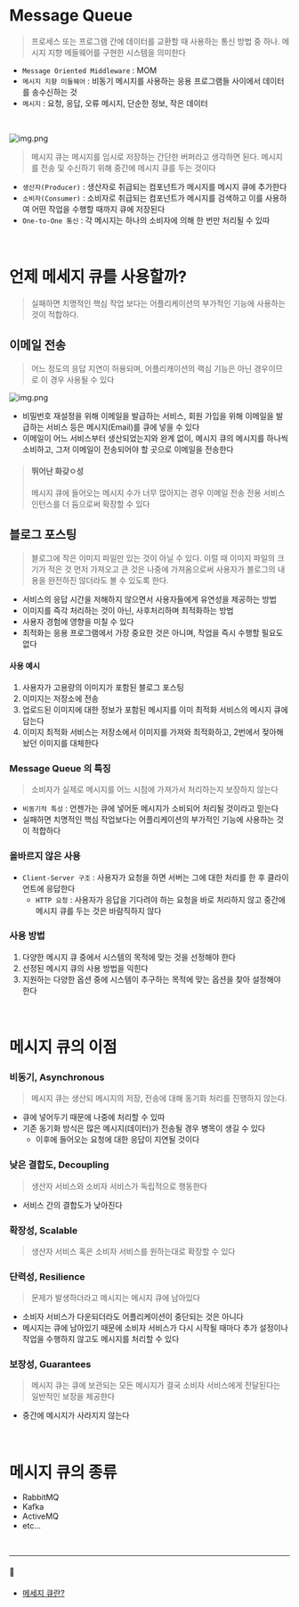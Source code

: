 # Message Queue

> 프로세스 또는 프로그램 간에 데이터를 교환할 때 사용하는 통신 방법 중 하나.
> 메시지 지향 메들웨어를 구현한 시스템을 의미한다

* `Message Oriented Middleware` : MOM
* `메시지 지향 미들웨어` : 비동기 메시지를 사용하는 응용 프로그램들 사이에서 데이터를 송수신하는 것
* `메시지` : 요청, 응답, 오류 메시지, 단순한 정보, 작은 데이터

<br>

![img.png](../⚠%20z-Image%20⚠/img6/Message%20Queue.png)

> 메시지 큐는 메시지를 임시로 저장하는 간단한 버퍼라고 생각하면 된다.
> 메시지를 전송 및 수신하기 위해 중간에 메시지 큐를 두는 것이다

* `생산자(Producer)` : 생산자로 취급되는 컴포넌트가 메시지를 메시지 큐에 추가한다
* `소비자(Consumer)` : 소비자로 취급되는 컴포넌트가 메시지를 검색하고 이를 사용하여 어떤 작업을 수행할 때까지 큐에 저장된다
* `One-to-One 통신` : 각 메시지는 하나의 소비자에 의해 한 번만 처리될 수 있따

<br>

# 언제 메세지 큐를 사용할까?

> 실패하면 치명적인 핵심 작업 보다는 어플리케이션의 부가적인 기능에 사용하는 것이 적합하다.

## 이메일 전송

> 어느 정도의 응답 지연이 허용되며, 어플리캐이션의 랙심 기능은 아닌 경우이므로 이 경우 사용될 수 있다

![img.png](../⚠%20z-Image%20⚠/img6/Message%20Qqeue-Email.png)

* 비밀번호 재설정을 위해 이메일을 발급하는 서비스, 회원 가입을 위해 이메일을 발급하는 서비스 등은 메시지(Email)를 큐에 넣을 수 있다
* 이메일이 어느 서비스부터 생산되었는지와 완계 없이, 메시지 큐의 메시지를 하나씩 소비하고, 그저 이메일이 전송되어야 할 곳으로 이메일을 전송한다

> #### 뛰어난 화갖ㅇ성
> 메시지 큐에 들어오는 메시지 수가 너무 많아지는 경우 이메일 전송 전용 서비스 인턴스를 더 둠으로써 확장할 수 있다

## 블로그 포스팅

> 블로그에 작은 이미지 파일만 있는 것이 아닐 수 있다. 이럴 때 이미지 파일의 크기가 적은 것 먼저 가져오고
> 큰 것은 나중에 가져옴으로써 사용자가 블로그의 내용을 완전하진 않더라도 볼 수 있도록 한다.

* 서비스의 응답 시간을 저해하지 않으면서 사용자들에게 유연성을 제공하는 방법
* 이미지를 즉각 처리하는 것이 아닌, 사후처리하며 최적화하는 방법
* 사용자 경험에 영향을 미칠 수 있다
* 최적화는 응용 프로그램에서 가장 중요한 것은 아니며, 작업을 즉시 수행할 필요도 없다

#### 사용 예시

1. 사용자가 고용량의 이미지가 포함된 블로그 포스팅
2. 이미지는 저장소에 전송
3. 업로드된 이미지에 대한 정보가 포함된 메시지를 이미 최적화 서비스의 메시지 큐에 담는다
4. 이미지 최적화 서비스는 저장소에서 이미지를 가져와 최적화하고, 2번에서 젖아해놨던 이미지를 대체한다

### Message Queue 의 특징

> 소비자가 실제로 메시지를 어느 시점에 가져가서 처리하는지 보장하지 않는다

* `비동기적 특성` : 언젠가는 큐에 넣어둔 메시지가 소비되어 처리될 것이라고 믿는다
* 실패하면 치명적인 핵심 작업보다는 어플리케이션의 부가적인 기능에 사용하는 것이 적합하다

### 올바르지 않은 사용

* `Client-Server 구조` : 사용자가 요청을 하면 서버는 그에 대한 처리를 한 후 클라이언트에 응답한다
    * `HTTP 요청` : 사용자가 응답을 기다려야 하는 요청을 바로 처리하지 않고 중간에 메시지 큐를 두는 것은 바람직하지 않다

### 사용 방법

1. 다양한 메시지 큐 중에서 시스템의 목적에 맞는 것을 선정해야 한다
2. 선정된 메시지 큐의 사용 방법을 익힌다
3. 지원하는 다양한 옵션 중에 시스템이 추구하는 목적에 맞는 옵션을 찾아 설정해야 한다

<br>

# 메시지 큐의 이점

### 비동기, Asynchronous

> 메시지 큐는 생산되 메시지의 저장, 전송에 대해 동기화 처리를 진행하지 않는다.

* 큐에 넣어두기 때문에 나중에 처리할 수 있따
* 기존 동기화 방식은 많은 메시지(데이터)가 전송될 경우 병목이 생길 수 있다
    * 이후에 들어오는 요청에 대한 응답이 지연될 것이다

### 낮은 결합도, Decoupling

> 생산자 서비스와 소비자 서비스가 독립적으로 행동한다

* 서비스 간의 결합도가 낮아진다

### 확장성, Scalable

> 생산자 서비스 혹은 소비자 서비스를 원하는대로 확장할 수 있다

### 단력성, Resilience

> 문제가 발생하더라고 메시지는 메시지 큐에 남아있다

* 소비자 서비스가 다운되더라도 어플리케이션이 중단되는 것은 아니다
* 메시지는 큐에 남아있기 때문에 소비자 서비스가 다시 시작될 때마다 추가 설정이나 작업을 수행하지 않고도 메시지를 처리할 수 있다

### 보장성, Guarantees

> 메시지 큐는 큐에 보관되는 모든 메시지가 결국 소비자 서비스에게 전달된다는 일반적인 보장을 제공한다

* 중간에 메시지가 사라지지 않는다

<br>

# 메시지 큐의 종류

* RabbitMQ
* Kafka
* ActiveMQ
* etc...

<br>

---
#### 🔗
* [메세지 큐란?](https://tecoble.techcourse.co.kr/post/2021-09-19-message-queue/)